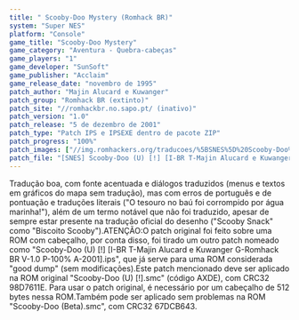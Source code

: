 ```yaml
---
title: " Scooby-Doo Mystery (Romhack BR)"
system: "Super NES"
platform: "Console"
game_title: "Scooby-Doo Mystery"
game_category: "Aventura - Quebra-cabeças"
game_players: "1"
game_developer: "SunSoft"
game_publisher: "Acclaim"
game_release_date: "novembro de 1995"
patch_author: "Majin Alucard e Kuwanger"
patch_group: "Romhack BR (extinto)"
patch_site: "//romhackbr.no.sapo.pt/ (inativo)"
patch_version: "1.0"
patch_release: "5 de dezembro de 2001"
patch_type: "Patch IPS e IPSEXE dentro de pacote ZIP"
patch_progress: "100%"
patch_images: ["//img.romhackers.org/traducoes/%5BSNES%5D%20Scooby-Doo%20Mystery%20-%20Romhack%20BR%20-%201.png","//img.romhackers.org/traducoes/%5BSNES%5D%20Scooby-Doo%20Mystery%20-%20Romhack%20BR%20-%202.png","//img.romhackers.org/traducoes/%5BSNES%5D%20Scooby-Doo%20Mystery%20-%20Romhack%20BR%20-%203.png"]
patch_file: "[SNES] Scooby-Doo (U) [!] [I-BR T-Majin Alucard e Kuwanger G-Romhack BR V-1.0 P-100% A-2001].zip"
---
```

Tradução boa, com fonte acentuada e diálogos traduzidos (menus e textos em gráficos do mapa sem tradução), mas com erros de português e de pontuação e traduções literais ("O tesouro no baú foi corrompido por água marinha!"), além de um termo notável que não foi traduzido, apesar de sempre estar presente na tradução oficial do desenho ("Scooby Snack" como "Biscoito Scooby").ATENÇÃO:O patch original foi feito sobre uma ROM com cabeçalho, por conta disso, foi tirado um outro patch nomeado como "Scooby-Doo (U) [!] [I-BR T-Majin Alucard e Kuwanger G-Romhack BR V-1.0 P-100% A-2001].ips", que já serve para uma ROM considerada "good dump" (sem modificações).Este patch mencionado deve ser aplicado na ROM original "Scooby-Doo (U) [!].smc" (código AXDE), com CRC32 98D7611E. Para usar o patch original, é necessário por um cabeçalho de 512 bytes nessa ROM.Também pode ser aplicado sem problemas na ROM "Scooby-Doo (Beta).smc", com CRC32 67DCB643.